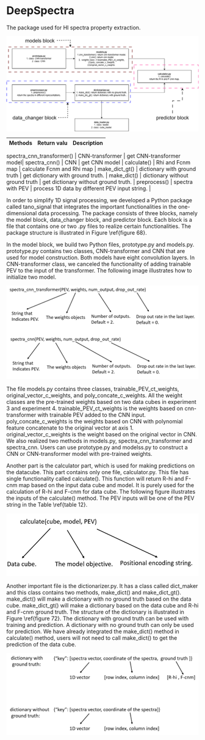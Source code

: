 # DeepSpectra
The package used for HI spectra property extraction.


![plot](./imgs/ts1.png)



| Methods   | Return valu | Description   |
| :---      |    :----:   |          ---: |

 spectra_cnn_transformer() | CNN-transformer | get CNN-transformer model|
 spectra_cnn() | CNN     |  get CNN model |
 calculate() |  Rhi and Fcnm map  | calculate Fcnm and Rhi map |
 make_dict_gt() | dictionary with ground truth     |  get dictionary with ground truth. |
 make_dict() | dictionary without ground truth    | get dictionary without ground truth.  |
 preprocess() |   spectra with PEV | process 1D data by different PEV input string. |








In order to simplify 1D signal processing, we developed a Python package called tano\_signal that integrates the important functionalities in the one-dimensional data processing. The package consists of three blocks, namely the model block, data\_changer block, and predictor block. Each block is a file that contains one or two .py files to realize certain functionalities. The package structure is illustrated in Figure \ref{figure 68}. <br />



In the model block, we build two Python files, prototype.py and models.py.  prototype.py contains two classes, CNN-transformer and CNN that are used for model construction. Both models have eight convolution layers. In CNN-transformer class, we canceled the functionality of adding trainable PEV to the input of the transformer. The following image illustrates how to initialize two model.  <br />

![plot](./imgs/ts2.png)




The file models.py contains three classes, trainable_PEV_ct_weights, original_vector_c_weights, and poly_concate_c_weights. All the weight classes are the pre-trained weights based on two data cubes in experiment 3 and experiment 4. trainable_PEV_ct_weights is the weights based on cnn-transformer with trainable PEV added to the CNN input. poly_concate_c_weights is the weights based on CNN with polynomial feature concatenate to the original vector at axis 1. original_vector_c_weights is the weight based on the original vector in CNN. We also realized two methods in models.py, spectra_cnn_transformer and spectra_cnn. Users can use prototype.py and modelss.py to construct a CNN or CNN-transformer model with pre-trained weights. <br />




Another part is the calculator part, which is used for making predictions on the datacube. This part contains only one file, calculator.py. This file has single functionality called calculate(). This function will return R-hi and F-cnm map based on the input data cube and model. It is purely used for the calculation of R-hi and F-cnm for data cube. The following figure illustrates the inputs of the calculate() method. The PEV inputs will be one of the PEV string in the Table \ref{table 12}. <br />

![plot](./imgs/ts3.png)




Another important file is the dictionarizer.py. It has a class called dict_maker and this class contains two methods, make_dict() and make_dict_gt(). make_dict() will make a dictionary with no ground truth based on the data cube. make_dict_gt() will make a dictionary based on the data cube and R-hi and F-cnm ground truth. The structure of the dictionary is illustrated in Figure \ref{figure 72}.  The dictionary with ground truth can be used with training and prediction. A dictionary with no ground truth can only be used for prediction. We have already integrated the make_dict() method in calculate() method, users will not need to call make_dict() to get the prediction of the data cube. <br />

![plot](./imgs/ts5.png)






















